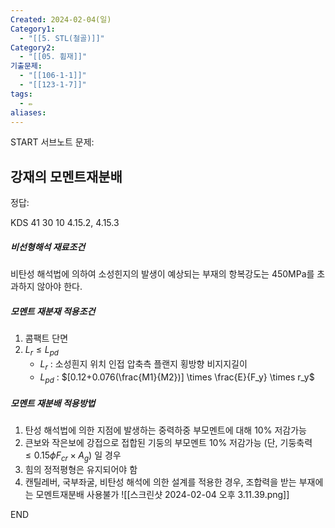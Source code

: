 ```yaml
---
Created: 2024-02-04(일)
Category1:
  - "[[5. STL(철골)]]"
Category2:
  - "[[05. 휨재]]"
기출문제:
  - "[[106-1-1]]"
  - "[[123-1-7]]"
tags:
  - ✏️
aliases:
---
```

START
서브노트
문제:  
## 강재의 모멘트재분배 

정답: 

KDS 41 30 10 4.15.2, 4.15.3

##### 비선형해석 재료조건
비탄성 해석법에 의하여 소성힌지의 발생이 예상되는 부재의 항복강도는 450MPa를 초과하지 않아야 한다.
##### 모멘트 재분재 적용조건
1. 콤팩트 단면
2. $L_r \leq L_{pd}$ 
	- $L_r$ : 소성흰지 위치 인접 압축측 플랜지 횡방향 비지지길이
	- $L_{pd}$ : $[0.12+0.076(\frac{M1}{M2})] \times \frac{E}{F_y} \times r_y$
##### 모멘트 재분배 적용방법
1. 탄성 해석법에 의한 지점에 발생하는 중력하중 부모멘트에 대해 10% 저감가능
2. 큰보와 작은보에 강접으로 접합된 기둥의 부모멘트 10% 저감가능
   (단, 기둥축력 $\leq 0.15\phi F_{cr} \times A_g)$ 일 경우
3. 힘의 정적평형은 유지되어야 함
4. 캔틸레버, 국부좌굴, 비탄성 해석에 의한 설계를 적용한 경우, 조합력을 받는 부재에는 모멘트재분배 사용불가
![[스크린샷 2024-02-04 오후 3.11.39.png]]
<!--ID: 1707041227942-->
END

